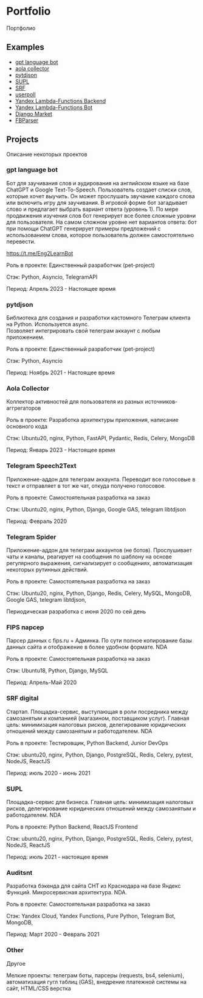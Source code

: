 # Portfolio
Портфолио

## Examples
* [gpt language bot](/portfolio/gpt_language_bot)
* [aola collector](/portfolio/aola)
* [pytdjson](/portfolio/pytdjson)
* [SUPL](/portfolio/SUPL)
* [SRF](/portfolio/SRF)
* [userpoll](/portfolio/userpoll)
* [Yandex Lambda-Functions Backend](/portfolio/YLF-backend)
* [Yandex Lambda-Functions Bot](/portfolio/YLF-bot)
* [Django Market](/portfolio/Django-Market)
* [FBParser](/portfolio/FBParser)


## Projects
Описание некоторых проектов

### gpt language bot

Бот для заучивания слов и аудирования на английском языке на базе ChatGPT и Google Text-To-Speech. 
Пользователь создает списки слов, которые хочет выучить. Он может прослушать звучание каждого слова или включить игру для заучивания. В игровой форме бот загадывает слово и предлагает выбрать вариант ответа (уровень 1). По мере продвижения изучения слов бот генерирует все более сложные
уровни для пользователя. На самом сложном уровне нет вариантов ответа: бот при помощи ChatGPT генерирует примеры предложений с использованием слова, которое пользователь должен самостоятельно перевести. 

https://t.me/Eng2LearnBot

Роль в проекте: Единственный разработчик (pet-project)

Стэк: Python, Asyncio, TelegramAPI

Период: Апрель 2023 - Настоящее время

### pytdjson

Библиотека для создания и разработки кастомного Телеграм клиента на Python. Используется async.  
Позволяет интегрировать свой телеграм аккаунт с любым приложением.

Роль в проекте: Единственный разработчик (pet-project)

Стэк: Python, Asyncio

Период: Ноябрь 2021 - Настоящее время

### Aola Collector

Коллектор активностей для пользователя из разных источников-аггрегаторов

Роль в проекте: Разработка архитектуры приложения, написание основного кода

Стэк: Ubuntu20, nginx, Python, FastAPI, Pydantic, Redis, Celery, MongoDB 

Период: Январь 2023 - Настоящее время

### Telegram Speech2Text

Приложение-аддон для телеграм аккаунта. Переводит все голосовые в текст и 
отправляет в тот же чат, откуда получено голосовое. 

Роль в проекте: Самостоятельная разработка на заказ

Стэк: Ubuntu20, nginx, Python, Django, Google GAS, telegram libtdjson

Период: Февраль 2020

### Telegram Spider

Приложение-аддон для телеграм аккаунтов (не ботов). Прослушивает чаты и каналы, 
реагирует на сообщения по шаблону на основе регулярного выражения, сигнализирует 
о сообщениях, автоматизация некоторых рутинных действий. 

Роль в проекте: Самостоятельная разработка на заказ

Стэк: Ubuntu20, nginx, Python, Django, Redis, Celery, MySQL, MongoDB, Google GAS, telegram libtdjson, 

Периодическая разработка с июня 2020 по сей день

### FIPS парсер

Парсер данных с fips.ru + Админка. По сути полное копирование базы 
данных сайта и отображение в более удобном формате. 
NDA

Роль в проекте: Самостоятельная разработка на заказ

Стэк: Ubuntu18, Python, Django, MySQL

Период: Апрель-Май 2020

### SRF digital

Стартап. Площадка-сервис, выступающая в роли посредника между 
самозанятым и компанией (магазином, поставщиком услуг). 
Главная цель: минимизация налоговых рисков, делегирование 
юридических отношений между самозанятым и работодателем. NDA

Роль в проекте: Тестировщик, Python Backend, Junior DevOps

Стэк: ubuntu20, nginx, Python, Django, PostgreSQL, Redis, Celery, pytest, NodeJS, ReactJS

Период: июль 2020 - июнь 2021

### SUPL

Площадка-сервис для бизнеса.
Главная цель: минимизация налоговых рисков, делегирование 
юридических отношений между самозанятым и работодателем. NDA

Роль в проекте: Python Backend, ReactJS Frontend

Стэк: ubuntu20, nginx, Python, Django, PostgreSQL, Redis, Celery, pytest, NodeJS, ReactJS

Период: июль 2021 - настоящее время

### Auditsnt

Разработка бэкенда для сайта СНТ из Краснодара на базе 
Яндекс Функций. Микросервисная архитектура. NDA.

Роль в проекте: Самостоятельная разработка на заказ

Стэк: Yandex Cloud, Yandex Functions, Pure Python, Telegram Bot, MongoDB,

Период: Март 2020 - Февраль 2021

### Other
Другое

Мелкие проекты: телеграм боты, парсеры (requests, bs4, selenium), 
автоматизация гугл таблиц (GAS), внедрение платежной системы на сайт, 
HTML/CSS верстка
